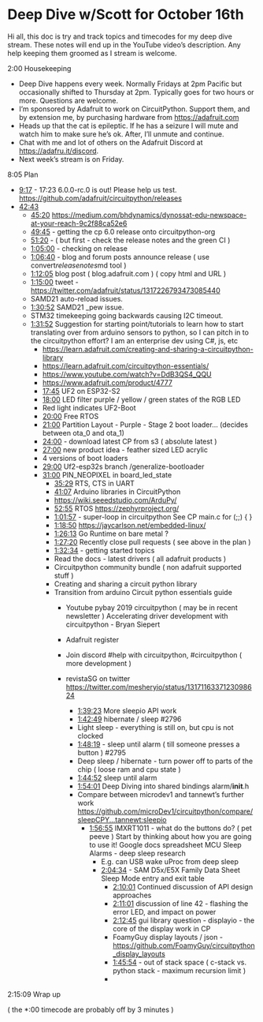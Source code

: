 # Deep Dive w/Scott for October 16th


Hi all, this doc is try and track topics and timecodes for my deep dive stream. These notes will end up in the YouTube video’s description. Any help keeping them groomed as I stream is welcome.


2:00 Housekeeping
* Deep Dive happens every week. Normally Fridays at 2pm Pacific but occasionally shifted to Thursday at 2pm. Typically goes for two hours or more. Questions are welcome.
* I’m sponsored by Adafruit to work on CircuitPython. Support them, and by extension me, by purchasing hardware from https://adafruit.com
* Heads up that the cat is epileptic. If he has a seizure I will mute and watch him to make sure he’s ok. After, I’ll unmute and continue.
* Chat with me and lot of others on the Adafruit Discord at https://adafru.it/discord.
* Next week’s stream is on Friday.


8:05 Plan
* [9:17](https://www.youtube.com/watch?v=VIDEO_2020_10_16&t=557) - 17:23 6.0.0-rc.0 is out! Please help us test.
https://github.com/adafruit/circuitpython/releases
* [42:43](https://www.youtube.com/watch?v=VIDEO_2020_10_16&t=2563)
   * [45:20](https://www.youtube.com/watch?v=VIDEO_2020_10_16&t=2720)
https://medium.com/bhdynamics/dynossat-edu-newspace-at-your-reach-9c2f88ca52e6
   * [49:45](https://www.youtube.com/watch?v=VIDEO_2020_10_16&t=2985) - getting the cp 6.0 release onto circuitpython-org
   * [51:20](https://www.youtube.com/watch?v=VIDEO_2020_10_16&t=3080) - ( but first - check the release notes and the green CI )
   * [1:05:00](https://www.youtube.com/watch?v=VIDEO_2020_10_16&t=3900) - checking on release
   * [1:06:40](https://www.youtube.com/watch?v=VIDEO_2020_10_16&t=4000) - blog and forum posts announce release
( use convert*releasenotes*md tool )
   * [1:12:05](https://www.youtube.com/watch?v=VIDEO_2020_10_16&t=4325) blog post ( blog.adafruit.com )
( copy html and URL )
   * [1:15:00](https://www.youtube.com/watch?v=VIDEO_2020_10_16&t=4500) tweet - https://twitter.com/adafruit/status/1317226793473085440
   * SAMD21 auto-reload issues.
   * [1:30:52](https://www.youtube.com/watch?v=VIDEO_2020_10_16&t=5452) SAMD21 _pew issue.
   * STM32 timekeeping going backwards causing I2C timeout.
   * [1:31:52](https://www.youtube.com/watch?v=VIDEO_2020_10_16&t=5512) Suggestion for starting point/tutorials to learn how to start translating over from arduino sensors to python, so I can pitch in to the circuitpython effort? I am an enterprise dev using C#, js, etc
      * https://learn.adafruit.com/creating-and-sharing-a-circuitpython-library
      * https://learn.adafruit.com/circuitpython-essentials/
      * https://www.youtube.com/watch?v=DdB3QS4_QQU
      * https://www.adafruit.com/product/4777
      * [17:45](https://www.youtube.com/watch?v=VIDEO_2020_10_16&t=1065) UF2 on ESP32-S2
      * [18:00](https://www.youtube.com/watch?v=VIDEO_2020_10_16&t=1080) LED filter purple / yellow / green states of the RGB LED
      * Red light indicates UF2-Boot
      * [20:00](https://www.youtube.com/watch?v=VIDEO_2020_10_16&t=1200) Free RTOS
      * [21:00](https://www.youtube.com/watch?v=VIDEO_2020_10_16&t=1260) Partition Layout -
Purple - Stage 2 boot loader… (decides between ota_0 and ota_1)
      * [24:00](https://www.youtube.com/watch?v=VIDEO_2020_10_16&t=1440) - download latest CP from s3 ( absolute latest )
      * [27:00](https://www.youtube.com/watch?v=VIDEO_2020_10_16&t=1620) new product idea - feather sized LED acrylic
      * 4 versions of boot loaders
      * [29:00](https://www.youtube.com/watch?v=VIDEO_2020_10_16&t=1740) Uf2-esp32s branch /generalize-bootloader
      * [31:00](https://www.youtube.com/watch?v=VIDEO_2020_10_16&t=1860) PIN_NEOPIXEL in board_led_state
         * [35:29](https://www.youtube.com/watch?v=VIDEO_2020_10_16&t=2129) RTS, CTS in UART
         * [41:07](https://www.youtube.com/watch?v=VIDEO_2020_10_16&t=2467) Arduino libraries in CircuitPython
         * https://wiki.seeedstudio.com/ArduPy/
         * [52:55](https://www.youtube.com/watch?v=VIDEO_2020_10_16&t=3175) RTOS
https://zephyrproject.org/
         * [1:01:57](https://www.youtube.com/watch?v=VIDEO_2020_10_16&t=3717) - super-loop in circuitpython
See CP main.c for (;;) { }
         * [1:18:50](https://www.youtube.com/watch?v=VIDEO_2020_10_16&t=4730) https://jaycarlson.net/embedded-linux/
         * [1:26:13](https://www.youtube.com/watch?v=VIDEO_2020_10_16&t=5173) Go Runtime on bare metal ?
         * [1:27:20](https://www.youtube.com/watch?v=VIDEO_2020_10_16&t=5240) Recently close pull requests ( see above in the plan )
         * [1:32:34](https://www.youtube.com/watch?v=VIDEO_2020_10_16&t=5554)  - getting started topics
         * Read the docs - latest drivers ( all adafruit products )
         * Circuitpython community bundle ( non adafruit supported stuff )
         * Creating and sharing a circuit python library
         * Transition from arduino
Circuit python essentials guide
            * Youtube  pybay 2019 circuitpython  ( may be in recent newsletter )
Accelerating driver development with circuitpython - Bryan Siepert
            * Adafruit register
            * Join discord #help with circuitpython, #circuitpython ( more development )
            * revistaSG on twitter  https://twitter.com/mesheryio/status/1317116337123098624




               * [1:39:23](https://www.youtube.com/watch?v=VIDEO_2020_10_16&t=5963) More sleepio API work
               * [1:42:49](https://www.youtube.com/watch?v=VIDEO_2020_10_16&t=6169) hibernate / sleep #2796
               * Light sleep - everything is still on, but cpu is not clocked
               * [1:48:19](https://www.youtube.com/watch?v=VIDEO_2020_10_16&t=6499) - sleep until alarm ( till someone presses a button ) #2795
               * Deep sleep / hibernate - turn power off to parts of the chip ( loose ram and cpu state )
               * [1:44:52](https://www.youtube.com/watch?v=VIDEO_2020_10_16&t=6292) sleep until alarm
               * [1:54:01](https://www.youtube.com/watch?v=VIDEO_2020_10_16&t=6841) Deep Diving into shared bindings alarm/__init__.h
               * Compare between microdev1 and tannewt’s further work
https://github.com/microDev1/circuitpython/compare/sleepCPY...tannewt:sleepio
                  * [1:56:55](https://www.youtube.com/watch?v=VIDEO_2020_10_16&t=7015) IMXRT1011 - what do the buttons do? ( pet peeve )
Start by thinking about how you are going to use it!
Google docs spreadsheet MCU Sleep Alarms - deep sleep research
                     * E.g. can USB wake uProc from deep sleep
                     * [2:04:34](https://www.youtube.com/watch?v=VIDEO_2020_10_16&t=7474) - SAM D5x/E5X Family Data Sheet
Sleep Mode entry and exit table
                        * [2:10:01](https://www.youtube.com/watch?v=VIDEO_2020_10_16&t=7801) Continued discussion of API design approaches
                        * [2:11:01](https://www.youtube.com/watch?v=VIDEO_2020_10_16&t=7861) discussion of line 42 - flashing the error LED, and impact on power
                        * [2:12:45](https://www.youtube.com/watch?v=VIDEO_2020_10_16&t=7965) gui library question - displayio - the core of the display work in CP
                        * FoamyGuy display layouts / json - https://github.com/FoamyGuy/circuitpython_display_layouts
                        * [1:45:54](https://www.youtube.com/watch?v=VIDEO_2020_10_16&t=6354) - out of stack space ( c-stack vs. python stack - maximum recursion limit )
                        *



2:15:09 Wrap up


( the *:00 timecode are probably off by 3 minutes )
